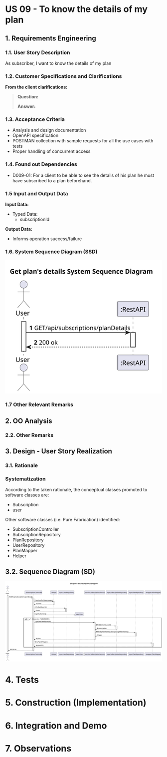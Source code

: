 # US 09 - To know the details of my plan

## 1. Requirements Engineering

### 1.1. User Story Description

As subscriber, I want to know the details of my plan

### 1.2. Customer Specifications and Clarifications 

**From the client clarifications:**

> **Question:**
>
> **Answer:**
> 
### 1.3. Acceptance Criteria

* Analysis and design documentation
* OpenAPI specification
* POSTMAN collection with sample requests for all the use cases with tests
* Proper handling of concurrent access

### 1.4. Found out Dependencies

* D009-01: For a client to be able to see the details of his plan he must have subscribed to a plan beforehand.

### 1.5 Input and Output Data

**Input Data:**
* Typed Data:
  * subscriptionId

**Output Data:**
* Informs operation success/failure

### 1.6. System Sequence Diagram (SSD)

![US09-SSD](US09-SSD.svg)

### 1.7 Other Relevant Remarks

## 2. OO Analysis

### 2.2. Other Remarks

## 3. Design - User Story Realization 

### 3.1. Rationale

### Systematization ##

According to the taken rationale, the conceptual classes promoted to software classes are: 

 * Subscription
 * user

Other software classes (i.e. Pure Fabrication) identified: 
* SubscriptionController
* SubscriptionRepository
* PlanRepository
* UserRepository
* PlanMapper
* Helper

## 3.2. Sequence Diagram (SD)

![US09-SD](US09-SD.svg)

# 4. Tests 

# 5. Construction (Implementation)

# 6. Integration and Demo 

# 7. Observations





